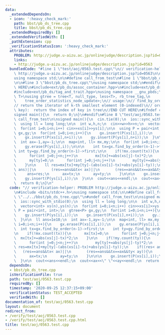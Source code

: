 ```yaml
---
data:
  _extendedDependsOn:
  - icon: ':heavy_check_mark:'
    path: bbst/pb_ds_tree.cpp
    title: bbst/pb_ds_tree.cpp
  _extendedRequiredBy: []
  _extendedVerifiedWith: []
  _pathExtension: cpp
  _verificationStatusIcon: ':heavy_check_mark:'
  attributes:
    PROBLEM: http://judge.u-aizu.ac.jp/onlinejudge/description.jsp?id=0563
    links:
    - http://judge.u-aizu.ac.jp/onlinejudge/description.jsp?id=0563
  bundledCode: "#line 1 \"test/aoj/0563.test.cpp\"\n// verification-helper: PROBLEM\
    \ http://judge.u-aizu.ac.jp/onlinejudge/description.jsp?id=0563\n\n#include <bits/stdc++.h>\n\
    using namespace std;\n\n#define call_from_test\n#line 1 \"bbst/pb_ds_tree.cpp\"\
    \n\n#line 3 \"bbst/pb_ds_tree.cpp\"\nusing namespace std;\n#endif\n//BEGIN CUT\
    \ HERE\n#include<ext/pb_ds/assoc_container.hpp>\n#include<ext/pb_ds/tree_policy.hpp>\n\
    #include<ext/pb_ds/tag_and_trait.hpp>\nusing namespace __gnu_pbds;\ntemplate <typename\
    \ T>\nusing gtree = tree<T, null_type, less<T>, rb_tree_tag,\n               \
    \    tree_order_statistics_node_update>;\n// usage:\n// find_by_order(int k):\n\
    // return the iterator of k-th smallest element (0-indexed)\n// order_of_key(T\
    \ key):  return the index of key in tree\n//END CUT HERE\n#ifndef call_from_test\n\
    signed main(){\n  return 0;\n}\n#endif\n#line 8 \"test/aoj/0563.test.cpp\"\n#undef\
    \ call_from_test\n\nsigned main(){\n  cin.tie(0);\n  ios::sync_with_stdio(0);\n\
    \  using ll = long long;\n\n  int w,h,n;\n  cin>>w>>h>>n;\n  vector<int> xs(n),ys(n);\n\
    \  for(int i=0;i<n;i++) cin>>xs[i]>>ys[i];\n\n  using P = pair<int, int>;\n  gtree<P>\
    \ gx,gy;\n  for(int i=0;i<n;i++){\n    gx.insert(P(xs[i],i));\n    gy.insert(P(ys[i],i));\n\
    \    gx.insert(P(xs[i],n+i));\n    gy.insert(P(ys[i],n+i));\n  }\n\n  ll ans=1e18;\n\
    \  int ax=-1,ay=-1;\n\n  map<int, ll> mx,my;\n\n  for(int i=0;i<n;i++){\n    gx.erase(P(xs[i],i));\n\
    \    gy.erase(P(ys[i],i));\n\n\n    int tx=gx.find_by_order(n-1)->first;\n   \
    \ int ty=gy.find_by_order(n-1)->first;\n\n    if(!mx.count(tx)){\n      mx[tx]=0;\n\
    \      for(int j=0;j<n;j++)\n        mx[tx]+=abs(xs[j]-tx)*2;\n    }\n\n    if(!my.count(ty)){\n\
    \      my[ty]=0;\n      for(int j=0;j<n;j++)\n        my[ty]+=abs(ys[j]-ty)*2;\n\
    \    }\n\n    ll res=mx[tx]+my[ty]-(abs(xs[i]-tx)+abs(ys[i]-ty));\n    if((res<\
    \ ans)||\n       (res==ans&&tx< ax)||\n       (res==ans&&tx==ax&&ty< ay)){\n \
    \     ans=res;\n      ax=tx;\n      ay=ty;\n    }\n\n\n    gx.insert(P(xs[i],i));\n\
    \    gy.insert(P(ys[i],i));\n  }\n\n  cout<<ans<<endl;\n  cout<<ax<<\" \"<<ay<<endl;\n\
    \  return 0;\n}\n"
  code: "// verification-helper: PROBLEM http://judge.u-aizu.ac.jp/onlinejudge/description.jsp?id=0563\n\
    \n#include <bits/stdc++.h>\nusing namespace std;\n\n#define call_from_test\n#include\
    \ \"../../bbst/pb_ds_tree.cpp\"\n#undef call_from_test\n\nsigned main(){\n  cin.tie(0);\n\
    \  ios::sync_with_stdio(0);\n  using ll = long long;\n\n  int w,h,n;\n  cin>>w>>h>>n;\n\
    \  vector<int> xs(n),ys(n);\n  for(int i=0;i<n;i++) cin>>xs[i]>>ys[i];\n\n  using\
    \ P = pair<int, int>;\n  gtree<P> gx,gy;\n  for(int i=0;i<n;i++){\n    gx.insert(P(xs[i],i));\n\
    \    gy.insert(P(ys[i],i));\n    gx.insert(P(xs[i],n+i));\n    gy.insert(P(ys[i],n+i));\n\
    \  }\n\n  ll ans=1e18;\n  int ax=-1,ay=-1;\n\n  map<int, ll> mx,my;\n\n  for(int\
    \ i=0;i<n;i++){\n    gx.erase(P(xs[i],i));\n    gy.erase(P(ys[i],i));\n\n\n  \
    \  int tx=gx.find_by_order(n-1)->first;\n    int ty=gy.find_by_order(n-1)->first;\n\
    \n    if(!mx.count(tx)){\n      mx[tx]=0;\n      for(int j=0;j<n;j++)\n      \
    \  mx[tx]+=abs(xs[j]-tx)*2;\n    }\n\n    if(!my.count(ty)){\n      my[ty]=0;\n\
    \      for(int j=0;j<n;j++)\n        my[ty]+=abs(ys[j]-ty)*2;\n    }\n\n    ll\
    \ res=mx[tx]+my[ty]-(abs(xs[i]-tx)+abs(ys[i]-ty));\n    if((res< ans)||\n    \
    \   (res==ans&&tx< ax)||\n       (res==ans&&tx==ax&&ty< ay)){\n      ans=res;\n\
    \      ax=tx;\n      ay=ty;\n    }\n\n\n    gx.insert(P(xs[i],i));\n    gy.insert(P(ys[i],i));\n\
    \  }\n\n  cout<<ans<<endl;\n  cout<<ax<<\" \"<<ay<<endl;\n  return 0;\n}\n"
  dependsOn:
  - bbst/pb_ds_tree.cpp
  isVerificationFile: true
  path: test/aoj/0563.test.cpp
  requiredBy: []
  timestamp: '2020-09-25 12:37:15+09:00'
  verificationStatus: TEST_ACCEPTED
  verifiedWith: []
documentation_of: test/aoj/0563.test.cpp
layout: document
redirect_from:
- /verify/test/aoj/0563.test.cpp
- /verify/test/aoj/0563.test.cpp.html
title: test/aoj/0563.test.cpp
---
```

